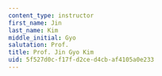 ```yaml
---
content_type: instructor
first_name: Jin
last_name: Kim
middle_initial: Gyo
salutation: Prof.
title: Prof. Jin Gyo Kim
uid: 5f527d0c-f17f-d2ce-d4cb-af4105a0e233
---
```

